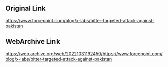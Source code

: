 ## Original Link

https://www.forcepoint.com/blog/x-labs/bitter-targeted-attack-against-pakistan

## WebArchive Link

https://web.archive.org/web/20221031192450/https://www.forcepoint.com/blog/x-labs/bitter-targeted-attack-against-pakistan
